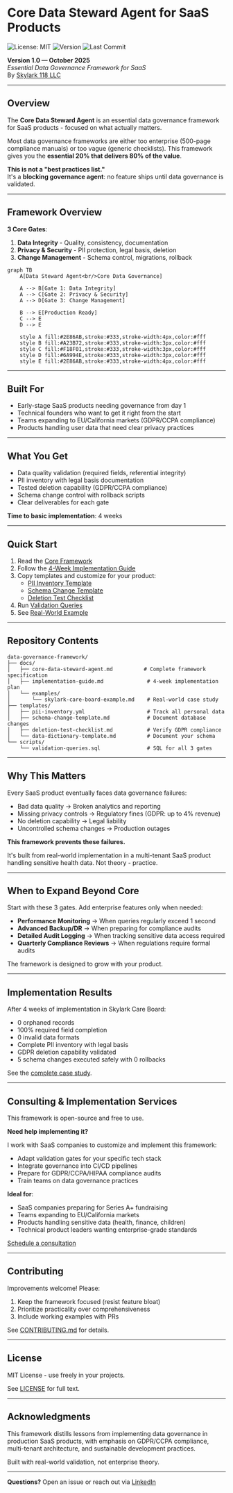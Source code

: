 # Core Data Steward Agent for SaaS Products

![License: MIT](https://img.shields.io/badge/license-MIT-blue.svg)
![Version](https://img.shields.io/badge/version-1.0-blue)
![Last Commit](https://img.shields.io/github/last-commit/skylark118/data-governance-framework)

**Version 1.0 — October 2025**  
*Essential Data Governance Framework for SaaS*  
By [Skylark 118 LLC](https://skylark118.com)

---

## Overview

The **Core Data Steward Agent** is an essential data governance framework for SaaS products - focused on what actually matters.

Most data governance frameworks are either too enterprise (500-page compliance manuals) or too vague (generic checklists). This framework gives you the **essential 20% that delivers 80% of the value**.

**This is not a "best practices list."**  
It's a **blocking governance agent**: no feature ships until data governance is validated.

---

## Framework Overview

**3 Core Gates**:
1. **Data Integrity** - Quality, consistency, documentation
2. **Privacy & Security** - PII protection, legal basis, deletion
3. **Change Management** - Schema control, migrations, rollback

```mermaid
graph TB
    A[Data Steward Agent<br/>Core Data Governance]
    
    A --> B[Gate 1: Data Integrity]
    A --> C[Gate 2: Privacy & Security]
    A --> D[Gate 3: Change Management]
    
    B --> E[Production Ready]
    C --> E
    D --> E
    
    style A fill:#2E86AB,stroke:#333,stroke-width:4px,color:#fff
    style B fill:#A23B72,stroke:#333,stroke-width:3px,color:#fff
    style C fill:#F18F01,stroke:#333,stroke-width:3px,color:#fff
    style D fill:#6A994E,stroke:#333,stroke-width:3px,color:#fff
    style E fill:#2E86AB,stroke:#333,stroke-width:4px,color:#fff
```

---

## Built For

- Early-stage SaaS products needing governance from day 1
- Technical founders who want to get it right from the start
- Teams expanding to EU/California markets (GDPR/CCPA compliance)
- Products handling user data that need clear privacy practices

---

## What You Get

- Data quality validation (required fields, referential integrity)
- PII inventory with legal basis documentation
- Tested deletion capability (GDPR/CCPA compliance)
- Schema change control with rollback scripts
- Clear deliverables for each gate

**Time to basic implementation**: 4 weeks

---

## Quick Start

1. Read the [Core Framework](docs/core-data-steward-agent.md)
2. Follow the [4-Week Implementation Guide](docs/implementation-guide.md)
3. Copy templates and customize for your product:
   - [PII Inventory Template](templates/pii-inventory.yml)
   - [Schema Change Template](templates/schema-change-template.md)
   - [Deletion Test Checklist](templates/deletion-test-checklist.md)
4. Run [Validation Queries](scripts/validation-queries.sql)
5. See [Real-World Example](docs/examples/skylark-care-board-example.md)

---

## Repository Contents

```
data-governance-framework/
├── docs/
│   ├── core-data-steward-agent.md          # Complete framework specification
│   ├── implementation-guide.md              # 4-week implementation plan
│   └── examples/
│       └── skylark-care-board-example.md    # Real-world case study
├── templates/
│   ├── pii-inventory.yml                    # Track all personal data
│   ├── schema-change-template.md            # Document database changes
│   ├── deletion-test-checklist.md           # Verify GDPR compliance
│   └── data-dictionary-template.md          # Document your schema
└── scripts/
    └── validation-queries.sql               # SQL for all 3 gates
```

---

## Why This Matters

Every SaaS product eventually faces data governance failures:

- Bad data quality → Broken analytics and reporting
- Missing privacy controls → Regulatory fines (GDPR: up to 4% revenue)
- No deletion capability → Legal liability
- Uncontrolled schema changes → Production outages

**This framework prevents these failures.**

It's built from real-world implementation in a multi-tenant SaaS product handling sensitive health data. Not theory - practice.

---

## When to Expand Beyond Core

Start with these 3 gates. Add enterprise features only when needed:

- **Performance Monitoring** → When queries regularly exceed 1 second
- **Advanced Backup/DR** → When preparing for compliance audits  
- **Detailed Audit Logging** → When tracking sensitive data access required
- **Quarterly Compliance Reviews** → When regulations require formal audits

The framework is designed to grow with your product.

---

## Implementation Results

After 4 weeks of implementation in Skylark Care Board:

- 0 orphaned records
- 100% required field completion
- 0 invalid data formats
- Complete PII inventory with legal basis
- GDPR deletion capability validated
- 5 schema changes executed safely with 0 rollbacks

See the [complete case study](docs/examples/skylark-care-board-example.md).

---

## Consulting & Implementation Services

This framework is open-source and free to use.

**Need help implementing it?**

I work with SaaS companies to customize and implement this framework:

- Adapt validation gates for your specific tech stack
- Integrate governance into CI/CD pipelines  
- Prepare for GDPR/CCPA/HIPAA compliance audits
- Train teams on data governance practices

**Ideal for**:
- SaaS companies preparing for Series A+ fundraising
- Teams expanding to EU/California markets
- Products handling sensitive data (health, finance, children)
- Technical product leaders wanting enterprise-grade standards

[Schedule a consultation](https://skylark118.com) 

---

## Contributing

Improvements welcome! Please:
1. Keep the framework focused (resist feature bloat)
2. Prioritize practicality over comprehensiveness  
3. Include working examples with PRs

See [CONTRIBUTING.md](CONTRIBUTING.md) for details.

---

## License

MIT License - use freely in your projects.

See [LICENSE](LICENSE) for full text.

---

## Acknowledgments

This framework distills lessons from implementing data governance in production SaaS products, with emphasis on GDPR/CCPA compliance, multi-tenant architecture, and sustainable development practices.

Built with real-world validation, not enterprise theory.

---

**Questions?** Open an issue or reach out via [LinkedIn](https://www.linkedin.com/in/yourprofile)
